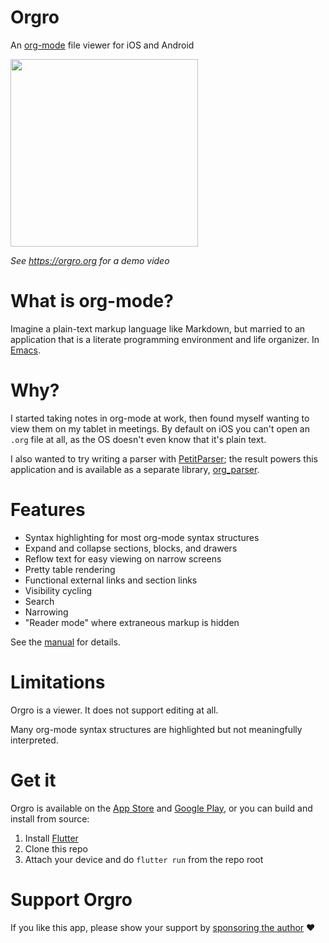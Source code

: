 # Orgro

An [org-mode](https://orgmode.org/) file viewer for iOS and Android

<img width="300" src="https://orgro.org/assets/screenshot/flutter_02.png">

_See https://orgro.org for a demo video_

# What is org-mode?

Imagine a plain-text markup language like Markdown, but married to an
application that is a literate programming environment and life organizer. In
[Emacs](https://www.gnu.org/software/emacs/).

# Why?

I started taking notes in org-mode at work, then found myself wanting to view
them on my tablet in meetings. By default on iOS you can't open an `.org` file
at all, as the OS doesn't even know that it's plain text.

I also wanted to try writing a parser with
[PetitParser](https://github.com/petitparser/dart-petitparser); the result
powers this application and is available as a separate library,
[org_parser](https://github.com/amake/org_parser).

# Features

- Syntax highlighting for most org-mode syntax structures
- Expand and collapse sections, blocks, and drawers
- Reflow text for easy viewing on narrow screens
- Pretty table rendering
- Functional external links and section links
- Visibility cycling
- Search
- Narrowing
- "Reader mode" where extraneous markup is hidden

See the [manual](./assets/orgro-manual.org) for details.

# Limitations

Orgro is a viewer. It does not support editing at all.

Many org-mode syntax structures are highlighted but not meaningfully
interpreted.

# Get it

Orgro is available on the [App
Store](https://apps.apple.com/us/app/orgro/id1512580074?uo=4) and [Google
Play](https://play.google.com/store/apps/details?id=com.madlonkay.orgro), or you
can build and install from source:

1. Install [Flutter](https://flutter.dev/)
2. Clone this repo
3. Attach your device and do `flutter run` from the repo root

# Support Orgro

If you like this app, please show your support by [sponsoring the
author](https://github.com/sponsors/amake) ❤️
